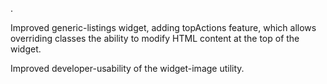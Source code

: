 .

Improved generic-listings widget, adding topActions feature, which allows overriding classes the ability to modify HTML content at the top of the widget.

Improved developer-usability of the widget-image utility.
